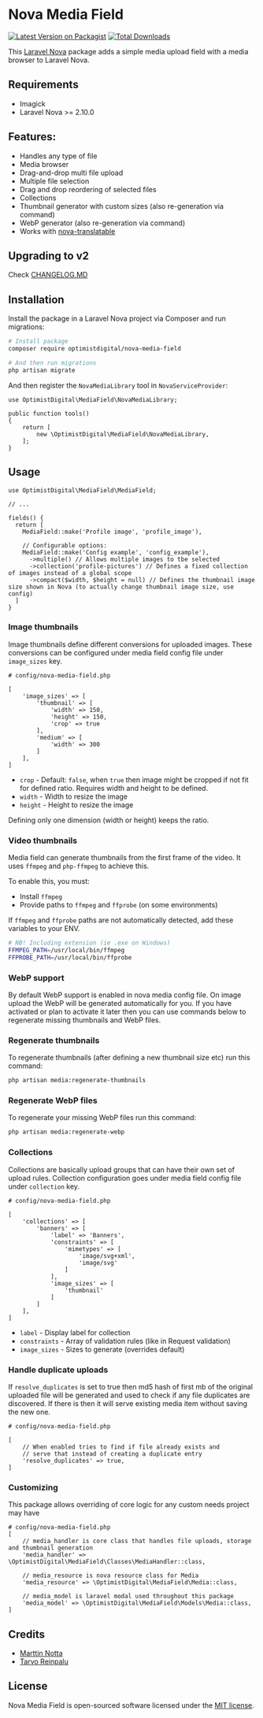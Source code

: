 # Nova Media Field

[![Latest Version on Packagist](https://img.shields.io/packagist/v/optimistdigital/nova-media-field.svg?style=flat-square)](https://packagist.org/packages/optimistdigital/nova-media-field)
[![Total Downloads](https://img.shields.io/packagist/dt/optimistdigital/nova-media-field.svg?style=flat-square)](https://packagist.org/packages/optimistdigital/nova-media-field)

This [Laravel Nova](https://nova.laravel.com) package adds a simple media upload field with a media browser to Laravel Nova.

## Requirements

- Imagick
- Laravel Nova >= 2.10.0

## Features:

- Handles any type of file
- Media browser
- Drag-and-drop multi file upload
- Multiple file selection
- Drag and drop reordering of selected files
- Collections
- Thumbnail generator with custom sizes (also re-generation via command)
- WebP generator (also re-generation via command)
- Works with [nova-translatable](https://github.com/optimistdigital/nova-translatable)

## Upgrading to v2

Check [CHANGELOG.MD](https://github.com/optimistdigital/nova-media-field/blob/v2/CHANGELOG.md)

## Installation

Install the package in a Laravel Nova project via Composer and run migrations:

```bash
# Install package
composer require optimistdigital/nova-media-field

# And then run migrations
php artisan migrate
```

And then register the `NovaMediaLibrary` tool in `NovaServiceProvider`:

```
use OptimistDigital\MediaField\NovaMediaLibrary;

public function tools()
{
    return [
        new \OptimistDigital\MediaField\NovaMediaLibrary,
    ];
}
```

## Usage

```
use OptimistDigital\MediaField\MediaField;

// ...

fields() {
  return [
    MediaField::make('Profile image', 'profile_image'),

    // Configurable options:
    MediaField::make('Config example', 'config_example'),
      ->multiple() // Allows multiple images to tbe selected
      ->collection('profile-pictures') // Defines a fixed collection of images instead of a global scope
      ->compact($width, $height = null) // Defines the thumbnail image size shown in Nova (to actually change thumbnail image size, use config)
  ]
}

```

### Image thumbnails

Image thumbnails define different conversions for uploaded images. These conversions can be configured
under media field config file under `image_sizes` key.

```
# config/nova-media-field.php

[
    'image_sizes' => [
        'thumbnail' => [
            'width' => 150,
            'height' => 150,
            'crop' => true
        ],
        'medium' => [
            'width' => 300
        ]
    ],
]
```

- `crop` - Default: `false`, when `true` then image might be cropped if not fit for defined ratio. Requires width and height to be defined.
- `width` - Width to resize the image
- `height` - Height to resize the image

Defining only one dimension (width or height) keeps the ratio.

### Video thumbnails

Media field can generate thumbnails from the first frame of the video. It uses `ffmpeg` and `php-ffmpeg` to achieve this.

To enable this, you must:

- Install `ffmpeg`
- Provide paths to `ffmpeg` and `ffprobe` (on some environments)

If `ffmpeg` and `ffprobe` paths are not automatically detected, add these variables to your ENV.

```bash
# NB! Including extension (ie .exe on Windows)
FFMPEG_PATH=/usr/local/bin/ffmpeg
FFPROBE_PATH=/usr/local/bin/ffprobe
```

### WebP support

By default WebP support is enabled in nova media config file. On image upload
the WebP will be generated automatically for you. If you have activated
or plan to activate it later then you can use commands below to regenerate
missing thumbnails and WebP files.

### Regenerate thumbnails

To regenerate thumbnails (after defining a new thumbnail size etc) run this command:

```bash
php artisan media:regenerate-thumbnails
```

### Regenerate WebP files

To regenerate your missing WebP files run this command:

```bash
php artisan media:regenerate-webp
```

### Collections

Collections are basically upload groups that can have their own set of upload rules.
Collection configuration goes under media field config file under `collection` key.

```
# config/nova-media-field.php

[
    'collections' => [
        'banners' => [
            'label' => 'Banners',
            'constraints' => [
                'mimetypes' => [
                    'image/svg+xml',
                    'image/svg'
                ]
            ],
            'image_sizes' => [
                'thumbnail'
            ]
        ]
    ],
]

```

- `label` - Display label for collection
- `constraints` - Array of validation rules (like in Request validation)
- `image_sizes` - Sizes to generate (overrides default)

### Handle duplicate uploads

If `resolve_duplicates` is set to true then md5 hash of first mb of the original uploaded
file will be generated and used to check if any file duplicates are discovered. If there is
then it will serve existing media item without saving the new one.

```
# config/nova-media-field.php

[
    // When enabled tries to find if file already exists and
    // serve that instead of creating a duplicate entry
    'resolve_duplicates' => true,
]
```

### Customizing

This package allows overriding of core logic for any custom needs project may have

```
# config/nova-media-field.php
[
    // media_handler is core class that handles file uploads, storage and thumbnail generation
    'media_handler' => \OptimistDigital\MediaField\Classes\MediaHandler::class,

    // media_resource is nova resource class for Media
    'media_resource' => \OptimistDigital\MediaField\Media::class,

    // media_model is laravel modal used throughout this package
    'media_model' => \OptimistDigital\MediaField\Models\Media::class,
]

```

## Credits

- [Marttin Notta](https://github.com/marttinnotta)
- [Tarvo Reinpalu](https://github.com/Tarpsvo)

## License

Nova Media Field is open-sourced software licensed under the [MIT license](LICENSE.md).
